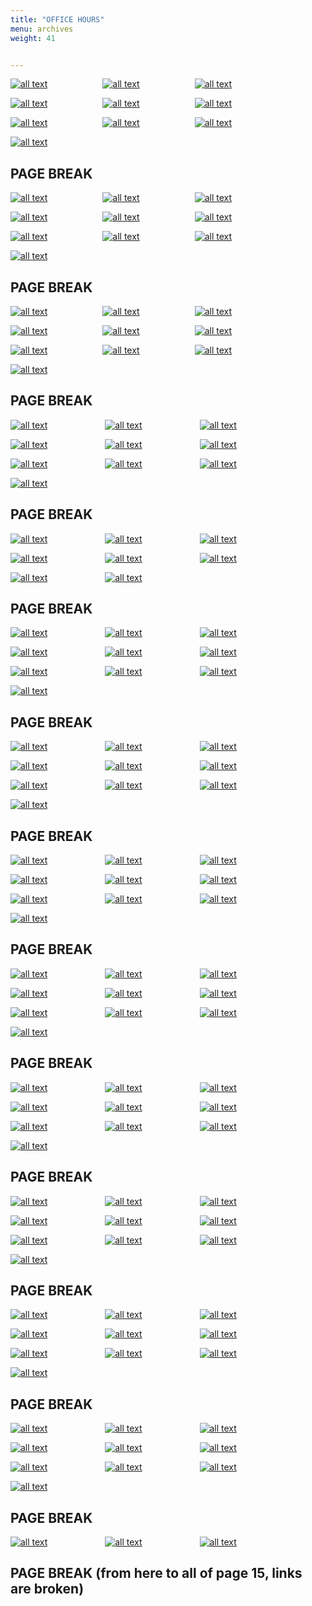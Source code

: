 ```yaml
---
title: "OFFICE HOURS"
menu: archives
weight: 41


---
```


[![all text](/images/VideoImages/OfficeHourThumbnails/OH-Jan5-24.jpg )](https://youtu.be/sV7tXz53LVE?list=TLGGAUACxCrhMjoyMTA2MjAyNA)&ensp;&ensp;&ensp;&ensp;&ensp;&ensp;&ensp;&ensp;&ensp;&ensp;&ensp;&ensp;
[![all text](/images/VideoImages/OfficeHourThumbnails/OH-Nov10-23.jpg )](https://youtu.be/DqOuq50AjAI?list=TLGGB5HeUhn2LCwyMTA2MjAyNA)&ensp;&ensp;&ensp;&ensp;&ensp;&ensp;&ensp;&ensp;&ensp;&ensp;&ensp;&ensp;
[![all text](/images/VideoImages/OfficeHourThumbnails/OH-Oct27-23.jpg )](https://youtu.be/P2-T4iomrkQ?list=TLGGxyx1BwejocUyMTA2MjAyNA)


[![all text](/images/VideoImages/OfficeHourThumbnails/OH-Oct13-23.jpg )](https://youtu.be/UXKyckwkJo0?list=TLGGH2LXlrWvsRYyMTA2MjAyNA)&ensp;&ensp;&ensp;&ensp;&ensp;&ensp;&ensp;&ensp;&ensp;&ensp;&ensp;&ensp;
[![all text](/images/VideoImages/OfficeHourThumbnails/OH-Sep29-23.jpg )](https://youtu.be/l7iGyECLVdo?list=TLGGJkKfDlcgBdEyMTA2MjAyNA)&ensp;&ensp;&ensp;&ensp;&ensp;&ensp;&ensp;&ensp;&ensp;&ensp;&ensp;&ensp;
[![all text](/images/VideoImages/OfficeHourThumbnails/OH-Sep01-23.jpg )](https://youtu.be/c52R6OX_2rQ?list=TLGGV3CnC8CTXz8yMTA2MjAyNA)


[![all text](/images/VideoImages/OfficeHourThumbnails/OH-Jun28-23.jpg )](https://youtu.be/D_R3i3Izv9o?list=TLGGO5JDbQV-VbsyMTA2MjAyNA)&ensp;&ensp;&ensp;&ensp;&ensp;&ensp;&ensp;&ensp;&ensp;&ensp;&ensp;&ensp;
[![all text](/images/VideoImages/OfficeHourThumbnails/OH-Jun09-23.jpg )](https://youtu.be/d2HMYAtJvIs?list=TLGGaN02kwYQ6YoyMTA2MjAyNA)&ensp;&ensp;&ensp;&ensp;&ensp;&ensp;&ensp;&ensp;&ensp;&ensp;&ensp;&ensp;
[![all text](/images/VideoImages/OfficeHourThumbnails/OH-May26-23.jpg )](https://youtu.be/sJ1tzvBjbGE?list=TLGGsKr4i3qtAXwyMTA2MjAyNA)


[![all text](/images/VideoImages/OfficeHourThumbnails/OH-May12-23.jpg )](https://youtu.be/qTa-4VBKYPY?list=TLGGzk06PqfzdX0yMTA2MjAyNA)

## PAGE BREAK


[![all text](/images/VideoImages/OfficeHourThumbnails/OH-Apr28-23.jpg )](https://youtu.be/5caMIDeoieo?list=TLGG_nMYnJ-hh7cyNDA2MjAyNA)&ensp;&ensp;&ensp;&ensp;&ensp;&ensp;&ensp;&ensp;&ensp;&ensp;&ensp;&ensp;
[![all text](/images/VideoImages/OfficeHourThumbnails/OH-Apr14-23.jpg )](https://youtu.be/zzf_5dlYTz8?list=TLGGXdaYy-Ha9a4yNDA2MjAyNA)&ensp;&ensp;&ensp;&ensp;&ensp;&ensp;&ensp;&ensp;&ensp;&ensp;&ensp;&ensp;
[![all text](/images/VideoImages/OfficeHourThumbnails/OH-Feb24-23.jpg )](https://youtu.be/-_tboDnHEmk?list=TLGGn1Hb1FjGl8kyNDA2MjAyNA)


[![all text](/images/VideoImages/OfficeHourThumbnails/OH-Feb10-23.jpg )](https://youtu.be/qCruZVcfaxY?list=TLGGI9Bq595N1IUyNDA2MjAyNA)&ensp;&ensp;&ensp;&ensp;&ensp;&ensp;&ensp;&ensp;&ensp;&ensp;&ensp;&ensp;
[![all text](/images/VideoImages/OfficeHourThumbnails/OH-Jan27-23.jpg )](https://youtu.be/_7zXUUesUPY?list=TLGGH4shjifkMXQyNDA2MjAyNA)&ensp;&ensp;&ensp;&ensp;&ensp;&ensp;&ensp;&ensp;&ensp;&ensp;&ensp;&ensp;
[![all text](/images/VideoImages/OfficeHourThumbnails/OH-Dec02-22.jpg )](https://youtu.be/QTV6Q8s4uOs?list=TLGGM7PvcthxZXEyNDA2MjAyNA)


[![all text](/images/VideoImages/OfficeHourThumbnails/OH-Oct07-22.jpg )](https://youtu.be/eO1KMBDc0J8?list=TLGGS32t1mu67bkyNDA2MjAyNA)&ensp;&ensp;&ensp;&ensp;&ensp;&ensp;&ensp;&ensp;&ensp;&ensp;&ensp;&ensp;
[![all text](/images/VideoImages/OfficeHourThumbnails/OH-Sep23-22.jpg )](https://youtu.be/ReJvAbJJRH0?list=TLGG6V3uBH7VeeEyNDA2MjAyNA)&ensp;&ensp;&ensp;&ensp;&ensp;&ensp;&ensp;&ensp;&ensp;&ensp;&ensp;&ensp;
[![all text](/images/VideoImages/OfficeHourThumbnails/OH-Sep09-22.jpg )](https://youtu.be/9e4mMX7i_RY?list=TLGGKFqIVAgJGacyNDA2MjAyNA)


[![all text](/images/VideoImages/OfficeHourThumbnails/OH-Aug26-22.jpg )](https://youtu.be/Hnin7y-2uy8?list=TLGG_5_Dv3gPKYwyNDA2MjAyNA)



## PAGE BREAK


[![all text](/images/VideoImages/OfficeHourThumbnails/OH-Aug12-22.jpg )](https://youtu.be/pIbhsCJS60U?list=TLGGlP8FXAqWG3wyNDA2MjAyNA)&ensp;&ensp;&ensp;&ensp;&ensp;&ensp;&ensp;&ensp;&ensp;&ensp;&ensp;&ensp;
[![all text](/images/VideoImages/OfficeHourThumbnails/OH-Jul29-22.jpg )](https://youtu.be/E5afi_be3DM?list=TLGGY-qOaeo4ox4yNDA2MjAyNA)&ensp;&ensp;&ensp;&ensp;&ensp;&ensp;&ensp;&ensp;&ensp;&ensp;&ensp;&ensp;
[![all text](/images/VideoImages/OfficeHourThumbnails/OH-Jun17-22.jpg )](https://youtu.be/v9MScKsFAR0?list=TLGGDC9IQbbeUw8yNDA2MjAyNA)


[![all text](/images/VideoImages/OfficeHourThumbnails/OH-Jun03-22.jpg )](https://youtu.be/pIbhsCJS60U?list=TLGGlP8FXAqWG3wyNDA2MjAyNA)&ensp;&ensp;&ensp;&ensp;&ensp;&ensp;&ensp;&ensp;&ensp;&ensp;&ensp;&ensp;
[![all text](/images/VideoImages/OfficeHourThumbnails/OH-Jul29-22.jpg )](https://youtu.be/6a--LOQNz1M?list=TLGG88CoqD8ouf0yNDA2MjAyNA)&ensp;&ensp;&ensp;&ensp;&ensp;&ensp;&ensp;&ensp;&ensp;&ensp;&ensp;&ensp;
[![all text](/images/VideoImages/OfficeHourThumbnails/OH-May06-22.jpg )](https://youtu.be/4cGAfB9kR6I?list=TLGG1Ls_rS5UlYYyNDA2MjAyNA)


[![all text](/images/VideoImages/OfficeHourThumbnails/OH-Apr22-22.jpg )](https://youtu.be/7_d4WJMbPWo?list=TLGGoy4vHas0k1AyNDA2MjAyNA)&ensp;&ensp;&ensp;&ensp;&ensp;&ensp;&ensp;&ensp;&ensp;&ensp;&ensp;&ensp;
[![all text](/images/VideoImages/OfficeHourThumbnails/OH-Mar25-22.jpg )](https://youtu.be/CcABVFh6Izc?list=TLGGGr-G4iA5YB4yNDA2MjAyNA)&ensp;&ensp;&ensp;&ensp;&ensp;&ensp;&ensp;&ensp;&ensp;&ensp;&ensp;&ensp;
[![all text](/images/VideoImages/OfficeHourThumbnails/OH-Feb25-22.jpg )](https://youtu.be/Tzf2TW67wyw?list=TLGGDIPYnap3D3AyNDA2MjAyNA)


[![all text](/images/VideoImages/OfficeHourThumbnails/OH-Feb11-22.jpg )](https://youtu.be/Urd7vQ42yGA?list=TLGGjqnhjfMxBGkyNDA2MjAyNA)


## PAGE BREAK


[![all text](/images/VideoImages/OfficeHourThumbnails/OH-Jan28-22.jpg )](https://www.youtube.com/embed/jwjFMdNwMGY?wmode=opaque&loop=1&playlist=jwjFMdNwMGY&autohide=1&iv_load_policy=3)
&ensp;&ensp;&ensp;&ensp;&ensp;&ensp;&ensp;&ensp;&ensp;&ensp;&ensp;&ensp;
[![all text](/images/VideoImages/OfficeHourThumbnails/OH-Jan14-22.jpg )](https://www.youtube.com/embed/NP3jf1NRfes?wmode=opaque&loop=1&playlist=NP3jf1NRfes&autohide=1&iv_load_policy=3)
&ensp;&ensp;&ensp;&ensp;&ensp;&ensp;&ensp;&ensp;&ensp;&ensp;&ensp;&ensp;
[![all text](/images/VideoImages/OfficeHourThumbnails/OH-Jan07-22.jpg )](https://www.youtube.com/embed/7Ciufb0NMYk?wmode=opaque&loop=1&playlist=7Ciufb0NMYk&autohide=1&iv_load_policy=3)


[![all text](/images/VideoImages/OfficeHourThumbnails/PlatformInstallation-Dec17-21.jpg )](https://www.youtube.com/embed/UrRQ5LNF2xU?wmode=opaque&loop=1&playlist=UrRQ5LNF2xU&autohide=1&iv_load_policy=3)
&ensp;&ensp;&ensp;&ensp;&ensp;&ensp;&ensp;&ensp;&ensp;&ensp;&ensp;&ensp;
[![all text](/images/VideoImages/OfficeHourThumbnails/BACnetTutorial-Dec17-21.jpg )](https://www.youtube.com/embed/qQNL2n936AU?wmode=opaque&loop=1&playlist=qQNL2n936AU&autohide=1&iv_load_policy=3)
&ensp;&ensp;&ensp;&ensp;&ensp;&ensp;&ensp;&ensp;&ensp;&ensp;&ensp;&ensp;
[![all text](/images/VideoImages/OfficeHourThumbnails/OH-Dec17-21.jpg )](https://www.youtube.com/embed/CvjhzCSOj3k?wmode=opaque&loop=1&playlist=CvjhzCSOj3k&autohide=1&iv_load_policy=3)


[![all text](/images/VideoImages/OfficeHourThumbnails/OH-Dec03-21.jpg )](https://www.youtube.com/embed/0XYAwkDospA?wmode=opaque&loop=1&playlist=0XYAwkDospA&autohide=1&iv_load_policy=3)
&ensp;&ensp;&ensp;&ensp;&ensp;&ensp;&ensp;&ensp;&ensp;&ensp;&ensp;&ensp;
[![all text](/images/VideoImages/OfficeHourThumbnails/OH-Oct08-21.jpg )](https://www.youtube.com/embed/ZqSn1sUSWXk?wmode=opaque&loop=1&playlist=ZqSn1sUSWXk&autohide=1&iv_load_policy=3)
&ensp;&ensp;&ensp;&ensp;&ensp;&ensp;&ensp;&ensp;&ensp;&ensp;&ensp;&ensp;
[![all text](/images/VideoImages/OfficeHourThumbnails/OH-Sep24-21.jpg )](https://www.youtube.com/embed/La6CHZe0OmA?wmode=opaque&loop=1&playlist=La6CHZe0OmA&autohide=1&iv_load_policy=3)


[![all text](/images/VideoImages/OfficeHourThumbnails/OH-Sep10-21.jpg )](https://www.youtube.com/embed/uFeqWPSZiUY?wmode=opaque&loop=1&playlist=uFeqWPSZiUY&autohide=1&iv_load_policy=3)
&ensp;&ensp;&ensp;&ensp;&ensp;&ensp;&ensp;&ensp;&ensp;&ensp;&ensp;&ensp;

## PAGE BREAK



[![all text](/images/VideoImages/OfficeHourThumbnails/OH-Aug13-21.jpg )](https://www.youtube.com/embed/VslU8Ljn7mg?wmode=opaque&loop=1&playlist=VslU8Ljn7mg&autohide=1&iv_load_policy=3)
&ensp;&ensp;&ensp;&ensp;&ensp;&ensp;&ensp;&ensp;&ensp;&ensp;&ensp;&ensp;
[![all text](/images/VideoImages/OfficeHourThumbnails/VolttronTutorial-Jul27-21.jpg )](https://www.youtube.com/embed/0zHG1p76GNs?wmode=opaque&loop=1&playlist=0zHG1p76GNs&autohide=1&iv_load_policy=3)
&ensp;&ensp;&ensp;&ensp;&ensp;&ensp;&ensp;&ensp;&ensp;&ensp;&ensp;&ensp;
[![all text](/images/VideoImages/OfficeHourThumbnails/OH-Jul16-21.jpg )](https://www.youtube.com/embed/Poqcy-uu97Q?wmode=opaque&loop=1&playlist=Poqcy-uu97Q&autohide=1&iv_load_policy=3)


[![all text](/images/VideoImages/OfficeHourThumbnails/OH-Jun18-21.jpg )](https://www.youtube.com/embed/HTPm2_IYDbc?wmode=opaque&loop=1&playlist=HTPm2_IYDbc&autohide=1&iv_load_policy=3)
&ensp;&ensp;&ensp;&ensp;&ensp;&ensp;&ensp;&ensp;&ensp;&ensp;&ensp;&ensp;
[![all text](/images/VideoImages/OfficeHourThumbnails/OH-Jun04-21.jpg )](https://www.youtube.com/embed/lpWJk1i7NyQ?wmode=opaque&loop=1&playlist=lpWJk1i7NyQ&autohide=1&iv_load_policy=3)
&ensp;&ensp;&ensp;&ensp;&ensp;&ensp;&ensp;&ensp;&ensp;&ensp;&ensp;&ensp;
[![all text](/images/VideoImages/OfficeHourThumbnails/OH-May21-21.jpg )](https://www.youtube.com/embed/SDAJ4y-rJbY?wmode=opaque&loop=1&playlist=SDAJ4y-rJbY&autohide=1&iv_load_policy=3)


[![all text](/images/VideoImages/OfficeHourThumbnails/OH-May07-21.jpg )](https://www.youtube.com/embed/w08FlEQKgXY?wmode=opaque&loop=1&playlist=w08FlEQKgXY&autohide=1&iv_load_policy=3)
&ensp;&ensp;&ensp;&ensp;&ensp;&ensp;&ensp;&ensp;&ensp;&ensp;&ensp;&ensp;
[![all text](/images/VideoImages/OfficeHourThumbnails/OH-Apr23-21.jpg )](https://www.youtube.com/embed/842ZR183UKw?wmode=opaque&loop=1&playlist=842ZR183UKw&autohide=1&iv_load_policy=3)



## PAGE BREAK



[![all text](/images/VideoImages/OfficeHourThumbnails/OH-Feb26-21.jpg )](https://www.youtube.com/embed/QY_bpP9PZw4?wmode=opaque&loop=1&playlist=QY_bpP9PZw4&autohide=1&iv_load_policy=3)
&ensp;&ensp;&ensp;&ensp;&ensp;&ensp;&ensp;&ensp;&ensp;&ensp;&ensp;&ensp;
[![all text](/images/VideoImages/OfficeHourThumbnails/OH-Feb12-21.jpg )](https://www.youtube.com/embed/QmZJQ5E4ARM?wmode=opaque&loop=1&playlist=QmZJQ5E4ARM&autohide=1&iv_load_policy=3)
&ensp;&ensp;&ensp;&ensp;&ensp;&ensp;&ensp;&ensp;&ensp;&ensp;&ensp;&ensp;
[![all text](/images/VideoImages/OfficeHourThumbnails/OH-Jan29-21.jpg )](https://www.youtube.com/embed/Zan435-3dUI?wmode=opaque&loop=1&playlist=Zan435-3dUI&autohide=1&iv_load_policy=3)


[![all text](/images/VideoImages/OfficeHourThumbnails/OH-Jan15-21.jpg )](https://www.youtube.com/embed/LSeBggqAZV0?wmode=opaque&loop=1&playlist=LSeBggqAZV0&autohide=1&iv_load_policy=3)
&ensp;&ensp;&ensp;&ensp;&ensp;&ensp;&ensp;&ensp;&ensp;&ensp;&ensp;&ensp;
[![all text](/images/VideoImages/OfficeHourThumbnails/OH-Dec18-20.jpg )](https://www.youtube.com/embed/4Gj7XGMdLVE?wmode=opaque&loop=1&playlist=4Gj7XGMdLVE&autohide=1&iv_load_policy=3)
&ensp;&ensp;&ensp;&ensp;&ensp;&ensp;&ensp;&ensp;&ensp;&ensp;&ensp;&ensp;
[![all text](/images/VideoImages/OfficeHourThumbnails/OH-Dec04-20.jpg )](https://www.youtube.com/embed/Inle6FIGcLk?wmode=opaque&loop=1&playlist=Inle6FIGcLk&autohide=1&iv_load_policy=3)


[![all text](/images/VideoImages/OfficeHourThumbnails/OH-Nov20-20.jpg )](https://www.youtube.com/embed/ZerxGK-i_FE?wmode=opaque&loop=1&playlist=ZerxGK-i_FE&autohide=1&iv_load_policy=3)
&ensp;&ensp;&ensp;&ensp;&ensp;&ensp;&ensp;&ensp;&ensp;&ensp;&ensp;&ensp;
[![all text](/images/VideoImages/OfficeHourThumbnails/OH-Nov06-20.jpg )](https://www.youtube.com/embed/K0SJWPA9AnU?wmode=opaque&loop=1&playlist=K0SJWPA9AnU&autohide=1&iv_load_policy=3)
&ensp;&ensp;&ensp;&ensp;&ensp;&ensp;&ensp;&ensp;&ensp;&ensp;&ensp;&ensp;
[![all text](/images/VideoImages/OfficeHourThumbnails/VOLTTRON-Tutorial-Oct28-20.jpg )](https://www.youtube.com/embed/iGPKmh382YE?wmode=opaque&loop=1&playlist=iGPKmh382YE&autohide=1&iv_load_policy=3)


[![all text](/images/VideoImages/OfficeHourThumbnails/OH-Oct23-20.jpg )](https://www.youtube.com/embed/A-riTZu6vgo?wmode=opaque&loop=1&playlist=A-riTZu6vgo&autohide=1&iv_load_policy=3)


## PAGE BREAK


[![all text](/images/VideoImages/OfficeHourThumbnails/OH-Oct09-20.jpg )](https://www.youtube.com/embed/OfUEyXEVVn4?wmode=opaque&loop=1&playlist=OfUEyXEVVn4&autohide=1&iv_load_policy=3)
&ensp;&ensp;&ensp;&ensp;&ensp;&ensp;&ensp;&ensp;&ensp;&ensp;&ensp;&ensp;
[![all text](/images/VideoImages/OfficeHourThumbnails/OH-Sep25-20.jpg )](https://www.youtube.com/embed/p4fAMPoDUaA?wmode=opaque&loop=1&playlist=p4fAMPoDUaA&autohide=1&iv_load_policy=3)
&ensp;&ensp;&ensp;&ensp;&ensp;&ensp;&ensp;&ensp;&ensp;&ensp;&ensp;&ensp;
[![all text](/images/VideoImages/OfficeHourThumbnails/OH-Sep11-20.jpg )](https://www.youtube.com/embed/w4DYHpAZ2x8?wmode=opaque&loop=1&playlist=w4DYHpAZ2x8&autohide=1&iv_load_policy=3)


[![all text](/images/VideoImages/OfficeHourThumbnails/OH-Jul31-20.jpg )](https://www.youtube.com/embed/tFufZROXju0?wmode=opaque&loop=1&playlist=tFufZROXju0&autohide=1&iv_load_policy=3)
&ensp;&ensp;&ensp;&ensp;&ensp;&ensp;&ensp;&ensp;&ensp;&ensp;&ensp;&ensp;
[![all text](/images/VideoImages/OfficeHourThumbnails/OH-Jul17-20.jpg )](https://www.youtube.com/embed/S51bmmLkAlI?wmode=opaque&loop=1&playlist=S51bmmLkAlI&autohide=1&iv_load_policy=3)
&ensp;&ensp;&ensp;&ensp;&ensp;&ensp;&ensp;&ensp;&ensp;&ensp;&ensp;&ensp;
[![all text](/images/VideoImages/OfficeHourThumbnails/OH-Jun05-20.jpg )](https://www.youtube.com/embed/GvbpzerOixw?wmode=opaque&loop=1&playlist=GvbpzerOixw&autohide=1&iv_load_policy=3)


[![all text](/images/VideoImages/OfficeHourThumbnails/OH-May22-20.jpg )](https://www.youtube.com/embed/ug4MoqLwnPA?wmode=opaque&loop=1&playlist=ug4MoqLwnPA&autohide=1&iv_load_policy=3)
&ensp;&ensp;&ensp;&ensp;&ensp;&ensp;&ensp;&ensp;&ensp;&ensp;&ensp;&ensp;
[![all text](/images/VideoImages/OfficeHourThumbnails/OH-May08-20.jpg )](https://www.youtube.com/embed/FwksztUjuVc?wmode=opaque&loop=1&playlist=FwksztUjuVc&autohide=1&iv_load_policy=3)
&ensp;&ensp;&ensp;&ensp;&ensp;&ensp;&ensp;&ensp;&ensp;&ensp;&ensp;&ensp;
[![all text](/images/VideoImages/OfficeHourThumbnails/OH-Apr24-20.jpg )](https://www.youtube.com/embed/MjcIRJ3B7Ps?wmode=opaque&loop=1&playlist=MjcIRJ3B7Ps&autohide=1&iv_load_policy=3)


[![all text](/images/VideoImages/OfficeHourThumbnails/OH-Apr10-20.jpg )](https://www.youtube.com/embed/GONfzvp80yI?wmode=opaque&loop=1&playlist=GONfzvp80yI&autohide=1&iv_load_policy=3)



## PAGE BREAK


[![all text](/images/VideoImages/OfficeHourThumbnails/OH-Mar27-20.jpg )](https://www.youtube.com/embed/nIzbLp1pt1s?wmode=opaque&loop=1&playlist=nIzbLp1pt1s&autohide=1&iv_load_policy=3)
&ensp;&ensp;&ensp;&ensp;&ensp;&ensp;&ensp;&ensp;&ensp;&ensp;&ensp;&ensp;
[![all text](/images/VideoImages/OfficeHourThumbnails/OH-Mar13-20.jpg )](https://www.youtube.com/embed/Tzrh0psFdUk?wmode=opaque&loop=1&playlist=Tzrh0psFdUk&autohide=1&iv_load_policy=3)
&ensp;&ensp;&ensp;&ensp;&ensp;&ensp;&ensp;&ensp;&ensp;&ensp;&ensp;&ensp;
[![all text](/images/VideoImages/OfficeHourThumbnails/OH-Feb14-20.jpg )](https://www.youtube.com/embed/dVX10GI6BH8?wmode=opaque&loop=1&playlist=dVX10GI6BH8&autohide=1&iv_load_policy=3)


[![all text](/images/VideoImages/OfficeHourThumbnails/OH-Jan31-20.jpg )](https://www.youtube.com/embed/GMYDF4mLmrY?wmode=opaque&loop=1&playlist=GMYDF4mLmrY&autohide=1&iv_load_policy=3)
&ensp;&ensp;&ensp;&ensp;&ensp;&ensp;&ensp;&ensp;&ensp;&ensp;&ensp;&ensp;
[![all text](/images/VideoImages/OfficeHourThumbnails/OH-Jan17-20.jpg )](https://www.youtube.com/embed/n36e7mCk6ic?wmode=opaque&loop=1&playlist=n36e7mCk6ic&autohide=1&iv_load_policy=3)
&ensp;&ensp;&ensp;&ensp;&ensp;&ensp;&ensp;&ensp;&ensp;&ensp;&ensp;&ensp;
[![all text](/images/VideoImages/OfficeHourThumbnails/DriverTutorial-Dec10-19.jpg )](https://www.youtube.com/embed/bPE_-6nHuSY?wmode=opaque&loop=1&playlist=bPE_-6nHuSY&autohide=1&iv_load_policy=3)


[![all text](/images/VideoImages/OfficeHourThumbnails/OH-Nov22-19.jpg )](https://www.youtube.com/embed/-QH9djCgqP8?wmode=opaque&loop=1&playlist=-QH9djCgqP8&autohide=1&iv_load_policy=3)
&ensp;&ensp;&ensp;&ensp;&ensp;&ensp;&ensp;&ensp;&ensp;&ensp;&ensp;&ensp;
[![all text](/images/VideoImages/OfficeHourThumbnails/OH-Nov08-19.jpg )](https://www.youtube.com/embed/MzAKT1pok8E?wmode=opaque&loop=1&playlist=MzAKT1pok8E&autohide=1&iv_load_policy=3)
&ensp;&ensp;&ensp;&ensp;&ensp;&ensp;&ensp;&ensp;&ensp;&ensp;&ensp;&ensp;
[![all text](/images/VideoImages/OfficeHourThumbnails/OH-Oct25-19.jpg )](https://www.youtube.com/embed/4y18mPVqQno?wmode=opaque&loop=1&playlist=4y18mPVqQno&autohide=1&iv_load_policy=3)


[![all text](/images/VideoImages/OfficeHourThumbnails/OH-Oct11-19.jpg )](https://www.youtube.com/embed/8ZlWh1z1Evg?wmode=opaque&loop=1&playlist=8ZlWh1z1Evg&autohide=1&iv_load_policy=3)


## PAGE BREAK


[![all text](/images/VideoImages/OfficeHourThumbnails/OH-Sep27-19.jpg )](https://www.youtube.com/embed/2TEi97KGdug?wmode=opaque&loop=1&playlist=2TEi97KGdug&autohide=1&iv_load_policy=3)
&ensp;&ensp;&ensp;&ensp;&ensp;&ensp;&ensp;&ensp;&ensp;&ensp;&ensp;&ensp;
[![all text](/images/VideoImages/OfficeHourThumbnails/OH-Sep13-19.jpg )](https://www.youtube.com/embed/vY8WHnPGf6M?wmode=opaque&loop=1&playlist=vY8WHnPGf6M&autohide=1&iv_load_policy=3)
&ensp;&ensp;&ensp;&ensp;&ensp;&ensp;&ensp;&ensp;&ensp;&ensp;&ensp;&ensp;
[![all text](/images/VideoImages/OfficeHourThumbnails/OH-Aug16-19.jpg )](https://www.youtube.com/embed/hRwMv027Pk4?wmode=opaque&loop=1&playlist=hRwMv027Pk4&autohide=1&iv_load_policy=3)


[![all text](/images/VideoImages/OfficeHourThumbnails/OH-Aug02-19.jpg )](https://www.youtube.com/embed/35Z6jm2UlL8?wmode=opaque&loop=1&playlist=35Z6jm2UlL8&autohide=1&iv_load_policy=3)
&ensp;&ensp;&ensp;&ensp;&ensp;&ensp;&ensp;&ensp;&ensp;&ensp;&ensp;&ensp;
[![all text](/images/VideoImages/OfficeHourThumbnails/OH-Jul19-19.jpg )](https://www.youtube.com/embed/1aIU2Dkm0R4?wmode=opaque&loop=1&playlist=1aIU2Dkm0R4&autohide=1&iv_load_policy=3)
&ensp;&ensp;&ensp;&ensp;&ensp;&ensp;&ensp;&ensp;&ensp;&ensp;&ensp;&ensp;
[![all text](/images/VideoImages/OfficeHourThumbnails/OH-Jun21-19.jpg )](https://www.youtube.com/embed/A7KFGM6kYS4?wmode=opaque&loop=1&playlist=A7KFGM6kYS4&autohide=1&iv_load_policy=3)


[![all text](/images/VideoImages/OfficeHourThumbnails/OH-Jun07-19.jpg )](https://www.youtube.com/embed/gPWcVFD65PU?wmode=opaque&loop=1&playlist=gPWcVFD65PU&autohide=1&iv_load_policy=3)
&ensp;&ensp;&ensp;&ensp;&ensp;&ensp;&ensp;&ensp;&ensp;&ensp;&ensp;&ensp;
[![all text](/images/VideoImages/OfficeHourThumbnails/OH-May24-19.jpg )](https://www.youtube.com/embed/5e4JChOAGEo?wmode=opaque&loop=1&playlist=5e4JChOAGEo&autohide=1&iv_load_policy=3)
&ensp;&ensp;&ensp;&ensp;&ensp;&ensp;&ensp;&ensp;&ensp;&ensp;&ensp;&ensp;
[![all text](/images/VideoImages/OfficeHourThumbnails/OH-May10-19.jpg )](https://www.youtube.com/embed/H-k8FFH1Gw0?wmode=opaque&loop=1&playlist=H-k8FFH1Gw0&autohide=1&iv_load_policy=3)


[![all text](/images/VideoImages/OfficeHourThumbnails/OH-Apr26-19.jpg )](https://www.youtube.com/embed/5a0v_sn_4Vw?wmode=opaque&loop=1&playlist=5a0v_sn_4Vw&autohide=1&iv_load_policy=3)


## PAGE BREAK


[![all text](/images/VideoImages/OfficeHourThumbnails/FNCS-Install-Apr23-19.jpg )](https://www.youtube.com/embed/1XDBB2kT9ZI?wmode=opaque&loop=1&playlist=1XDBB2kT9ZI&autohide=1&iv_load_policy=3)
&ensp;&ensp;&ensp;&ensp;&ensp;&ensp;&ensp;&ensp;&ensp;&ensp;&ensp;&ensp;
[![all text](/images/VideoImages/OfficeHourThumbnails/OH-Apr12-19.jpg )](https://www.youtube.com/embed/aiO8KN-smIQ?wmode=opaque&loop=1&playlist=aiO8KN-smIQ&autohide=1&iv_load_policy=3)
&ensp;&ensp;&ensp;&ensp;&ensp;&ensp;&ensp;&ensp;&ensp;&ensp;&ensp;&ensp;
[![all text](/images/VideoImages/OfficeHourThumbnails/OH-Mar15-19.jpg )](https://www.youtube.com/embed/IH_94D7ZFgI?wmode=opaque&loop=1&playlist=IH_94D7ZFgI&autohide=1&iv_load_policy=3)


[![all text](/images/VideoImages/OfficeHourThumbnails/OH-Mar01-19.jpg )](https://www.youtube.com/embed/OhxY-_6tf9c?wmode=opaque&loop=1&playlist=OhxY-_6tf9c&autohide=1&iv_load_policy=3)
&ensp;&ensp;&ensp;&ensp;&ensp;&ensp;&ensp;&ensp;&ensp;&ensp;&ensp;&ensp;
[![all text](/images/VideoImages/OfficeHourThumbnails/OH-Jan25-19.jpg )](https://www.youtube.com/embed/66_2Je0-vpA?wmode=opaque&loop=1&playlist=66_2Je0-vpA&autohide=1&iv_load_policy=3)
&ensp;&ensp;&ensp;&ensp;&ensp;&ensp;&ensp;&ensp;&ensp;&ensp;&ensp;&ensp;
[![all text](/images/VideoImages/OfficeHourThumbnails/OH-Dec18-18.jpg )](https://www.youtube.com/embed/JXDpVZWpkYI?wmode=opaque&loop=1&playlist=JXDpVZWpkYI&autohide=1&iv_load_policy=3)


[![all text](/images/VideoImages/OfficeHourThumbnails/OH-Nov09-18.jpg )](https://www.youtube.com/embed/5H2WdgUH7f4?wmode=opaque&loop=1&playlist=5H2WdgUH7f4&autohide=1&iv_load_policy=3)
&ensp;&ensp;&ensp;&ensp;&ensp;&ensp;&ensp;&ensp;&ensp;&ensp;&ensp;&ensp;
[![all text](/images/VideoImages/OfficeHourThumbnails/OH-Oct26-18.jpg )](https://www.youtube.com/embed/HDgGO-5w9HQ?wmode=opaque&loop=1&playlist=HDgGO-5w9HQ&autohide=1&iv_load_policy=3)
&ensp;&ensp;&ensp;&ensp;&ensp;&ensp;&ensp;&ensp;&ensp;&ensp;&ensp;&ensp;
[![all text](/images/VideoImages/OfficeHourThumbnails/OH-Oct12-18.jpg )](https://www.youtube.com/embed/ANKHWd913og?wmode=opaque&loop=1&playlist=ANKHWd913og&autohide=1&iv_load_policy=3)


[![all text](/images/VideoImages/OfficeHourThumbnails/OH-Sep28-18.jpg )](https://www.youtube.com/embed/u94ibh3ldQo?wmode=opaque&loop=1&playlist=u94ibh3ldQo&autohide=1&iv_load_policy=3)


## PAGE BREAK


[![all text](/images/VideoImages/OfficeHourThumbnails/OH-Sep14-18.jpg )](https://www.youtube.com/embed/PoBkNeDu3V0?wmode=opaque&loop=1&playlist=PoBkNeDu3V0&autohide=1&iv_load_policy=3)
&ensp;&ensp;&ensp;&ensp;&ensp;&ensp;&ensp;&ensp;&ensp;&ensp;&ensp;&ensp;
[![all text](/images/VideoImages/OfficeHourThumbnails/Intelligent-Load-Control-Sep07-18.jpg )](https://www.youtube.com/embed/jUjcVTMaZc4?wmode=opaque&loop=1&playlist=jUjcVTMaZc4&autohide=1&iv_load_policy=3)
&ensp;&ensp;&ensp;&ensp;&ensp;&ensp;&ensp;&ensp;&ensp;&ensp;&ensp;&ensp;
[![all text](/images/VideoImages/OfficeHourThumbnails/OH-Aug31-18.jpg )](https://www.youtube.com/embed/I994iTX1agw?wmode=opaque&loop=1&playlist=I994iTX1agw&autohide=1&iv_load_policy=3)


[![all text](/images/VideoImages/OfficeHourThumbnails/OH-Aug03-18.jpg )](https://www.youtube.com/embed/GKjlfVB3UpQ?wmode=opaque&loop=1&playlist=GKjlfVB3UpQ&autohide=1&iv_load_policy=3)
&ensp;&ensp;&ensp;&ensp;&ensp;&ensp;&ensp;&ensp;&ensp;&ensp;&ensp;&ensp;
[![all text](/images/VideoImages/OfficeHourThumbnails/OH-Jun08-18.jpg )](https://www.youtube.com/embed/_KFo_mrOOTc?wmode=opaque&loop=1&playlist=_KFo_mrOOTc&autohide=1&iv_load_policy=3)
&ensp;&ensp;&ensp;&ensp;&ensp;&ensp;&ensp;&ensp;&ensp;&ensp;&ensp;&ensp;
[![all text](/images/VideoImages/OfficeHourThumbnails/OH-May25-18.jpg )](https://www.youtube.com/embed/Yn1jj_JaGpI?wmode=opaque&loop=1&playlist=Yn1jj_JaGpI&autohide=1&iv_load_policy=3)


[![all text](/images/VideoImages/OfficeHourThumbnails/OH-May11-18.jpg )](https://www.youtube.com/embed/xEDeaeX-aYo?wmode=opaque&loop=1&playlist=xEDeaeX-aYo&autohide=1&iv_load_policy=3)
&ensp;&ensp;&ensp;&ensp;&ensp;&ensp;&ensp;&ensp;&ensp;&ensp;&ensp;&ensp;
[![all text](/images/VideoImages/OfficeHourThumbnails/OH-Apr27-18.jpg )](https://www.youtube.com/embed/2pESVZl4Aso?wmode=opaque&loop=1&playlist=2pESVZl4Aso&autohide=1&iv_load_policy=3)
&ensp;&ensp;&ensp;&ensp;&ensp;&ensp;&ensp;&ensp;&ensp;&ensp;&ensp;&ensp;
[![all text](/images/VideoImages/OfficeHourThumbnails/OH-Apr13-18.jpg )](https://www.youtube.com/embed/ysvUmSyMyxw?wmode=opaque&loop=1&playlist=ysvUmSyMyxw&autohide=1&iv_load_policy=3)


[![all text](/images/VideoImages/OfficeHourThumbnails/OH-Mar30-18.jpg )](https://www.youtube.com/embed/KoO5w4ec8v8?wmode=opaque&loop=1&playlist=KoO5w4ec8v8&autohide=1&iv_load_policy=3)


## PAGE BREAK


[![all text](/images/VideoImages/OfficeHourThumbnails/OH-Mar02-18.jpg )](https://www.youtube.com/embed/0Xx8QIVOfqU?wmode=opaque&loop=1&playlist=0Xx8QIVOfqU&autohide=1&iv_load_policy=3)
&ensp;&ensp;&ensp;&ensp;&ensp;&ensp;&ensp;&ensp;&ensp;&ensp;&ensp;&ensp;
[![all text](/images/VideoImages/OfficeHourThumbnails/OH-Jan05-18.jpg )](https://www.youtube.com/embed/_XS20H3I8hc?wmode=opaque&loop=1&playlist=_XS20H3I8hc&autohide=1&iv_load_policy=3)
&ensp;&ensp;&ensp;&ensp;&ensp;&ensp;&ensp;&ensp;&ensp;&ensp;&ensp;&ensp;
[![all text](/images/VideoImages/OfficeHourThumbnails/OH-Dec22-17.jpg )](https://www.youtube.com/embed/Ykp4ZX64H1w?wmode=opaque&loop=1&playlist=Ykp4ZX64H1w&autohide=1&iv_load_policy=3)


[![all text](/images/VideoImages/OfficeHourThumbnails/Transactive-Energy-Dec01-17.jpg )](https://www.youtube.com/embed/ECTNZAgyYtM?wmode=opaque&loop=1&playlist=ECTNZAgyYtM&autohide=1&iv_load_policy=3)
&ensp;&ensp;&ensp;&ensp;&ensp;&ensp;&ensp;&ensp;&ensp;&ensp;&ensp;&ensp;
[![all text](/images/VideoImages/OfficeHourThumbnails/OH-Nov10-17.jpg )](https://www.youtube.com/embed/ePMkyJGbNGs?wmode=opaque&loop=1&playlist=ePMkyJGbNGs&autohide=1&iv_load_policy=3)
&ensp;&ensp;&ensp;&ensp;&ensp;&ensp;&ensp;&ensp;&ensp;&ensp;&ensp;&ensp;
[![all text](/images/VideoImages/OfficeHourThumbnails/OH-Oct27-17.jpg )](https://www.youtube.com/embed/tsKVZx-WkGk?wmode=opaque&loop=1&playlist=tsKVZx-WkGk&autohide=1&iv_load_policy=3)


[![all text](/images/VideoImages/OfficeHourThumbnails/OH-Oct13-17.jpg )](https://www.youtube.com/embed/U0yIHoabmi0?wmode=opaque&loop=1&playlist=U0yIHoabmi0&autohide=1&iv_load_policy=3)
&ensp;&ensp;&ensp;&ensp;&ensp;&ensp;&ensp;&ensp;&ensp;&ensp;&ensp;&ensp;
[![all text](/images/VideoImages/OfficeHourThumbnails/OH-Sep29-17.jpg )](https://www.youtube.com/embed/t007qj3HMvA?wmode=opaque&loop=1&playlist=t007qj3HMvA&autohide=1&iv_load_policy=3)
&ensp;&ensp;&ensp;&ensp;&ensp;&ensp;&ensp;&ensp;&ensp;&ensp;&ensp;&ensp;
[![all text](/images/VideoImages/OfficeHourThumbnails/OH-Sep15-17.jpg )](https://www.youtube.com/embed/LPIoZiCh-EE?wmode=opaque&loop=1&playlist=LPIoZiCh-EE&autohide=1&iv_load_policy=3)


[![all text](/images/VideoImages/OfficeHourThumbnails/OH-Sep01-17.jpg )](https://www.youtube.com/embed/XUmmObtA6bM?wmode=opaque&loop=1&playlist=XUmmObtA6bM&autohide=1&iv_load_policy=3)


## PAGE BREAK


[![all text](/images/VideoImages/OfficeHourThumbnails/OH-Jul21-17.jpg )](https://www.youtube.com/embed/4gqzoGu7pEM?wmode=opaque&loop=1&playlist=4gqzoGu7pEM&autohide=1&iv_load_policy=3)
&ensp;&ensp;&ensp;&ensp;&ensp;&ensp;&ensp;&ensp;&ensp;&ensp;&ensp;&ensp;
[![all text](/images/VideoImages/OfficeHourThumbnails/VOLTTRON-Overview-Jul19-17.jpg )](https://www.youtube.com/embed/oNnItsBlwxs?wmode=opaque&loop=1&playlist=oNnItsBlwxs&autohide=1&iv_load_policy=3)
&ensp;&ensp;&ensp;&ensp;&ensp;&ensp;&ensp;&ensp;&ensp;&ensp;&ensp;&ensp;
[![all text](/images/VideoImages/OfficeHourThumbnails/OH-Jun23-17.jpg )](https://www.youtube.com/embed/6T2zJ_PSHwE?wmode=opaque&loop=1&playlist=6T2zJ_PSHwE&autohide=1&iv_load_policy=3)


[![all text](/images/VideoImages/OfficeHourThumbnails/OH-May26-17.jpg )](https://www.youtube.com/embed/z59KYyAS738?wmode=opaque&loop=1&playlist=z59KYyAS738&autohide=1&iv_load_policy=3)
&ensp;&ensp;&ensp;&ensp;&ensp;&ensp;&ensp;&ensp;&ensp;&ensp;&ensp;&ensp;
[![all text](/images/VideoImages/OfficeHourThumbnails/OH-Apr28-17.jpg )](https://www.youtube.com/embed/EQ1Jsjv833c?wmode=opaque&loop=1&playlist=EQ1Jsjv833c&autohide=1&iv_load_policy=3)
&ensp;&ensp;&ensp;&ensp;&ensp;&ensp;&ensp;&ensp;&ensp;&ensp;&ensp;&ensp;
[![all text](/images/VideoImages/OfficeHourThumbnails/OH-Apr14-17.jpg )](https://www.youtube.com/embed/R7LTqO_QdSg?wmode=opaque&loop=1&playlist=R7LTqO_QdSg&autohide=1&iv_load_policy=3)


[![all text](/images/VideoImages/OfficeHourThumbnails/OH-Mar31-17.jpg )](https://www.youtube.com/embed/Hr-4180YNaQ?wmode=opaque&loop=1&playlist=Hr-4180YNaQ&autohide=1&iv_load_policy=3)
&ensp;&ensp;&ensp;&ensp;&ensp;&ensp;&ensp;&ensp;&ensp;&ensp;&ensp;&ensp;
[![all text](/images/VideoImages/OfficeHourThumbnails/OH-Mar17-17.jpg )](https://www.youtube.com/embed/eNs2ttv8l88?wmode=opaque&loop=1&playlist=eNs2ttv8l88&autohide=1&iv_load_policy=3)
&ensp;&ensp;&ensp;&ensp;&ensp;&ensp;&ensp;&ensp;&ensp;&ensp;&ensp;&ensp;
[![all text](/images/VideoImages/OfficeHourThumbnails/OH-Mar03-17.jpg )](https://www.youtube.com/embed/-pYCyB8eAw0?wmode=opaque&loop=1&playlist=-pYCyB8eAw0&autohide=1&iv_load_policy=3)


[![all text](/images/VideoImages/OfficeHourThumbnails/OH-Jan20-17.jpg )](https://www.youtube.com/embed/CxwB8WRKd_U?wmode=opaque&loop=1&playlist=CxwB8WRKd_U&autohide=1&iv_load_policy=3)



## PAGE BREAK


[![all text](/images/VideoImages/OfficeHourThumbnails/OH-Jan06-17.jpg )](https://youtu.be/Ru2962r3vRw?list=TLGGSMHFgneBQ9UyNDA2MjAyNA)
&ensp;&ensp;&ensp;&ensp;&ensp;&ensp;&ensp;&ensp;&ensp;&ensp;&ensp;&ensp;
[![all text](/images/VideoImages/OfficeHourThumbnails/OH-Dec09-16.jpg )](https://youtu.be/bnTnnITZ7-w?list=TLGGLpUDNPfBRPEyNDA2MjAyNA)
&ensp;&ensp;&ensp;&ensp;&ensp;&ensp;&ensp;&ensp;&ensp;&ensp;&ensp;&ensp;
[![all text](/images/VideoImages/OfficeHourThumbnails/OH-Oct28-16.jpg )](https://youtu.be/ZkrW2X5AXTA?list=TLGGTp553DL-uxYyNDA2MjAyNA)

## PAGE BREAK (from here to all of page 15, links are broken)

